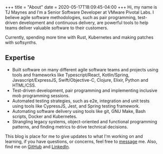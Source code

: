 +++
title = "About"
date = 2020-05-17T18:09:45-04:00
+++
Hi, my name is TJ Maynes and I’m a Senior Software Developer at VMware Pivotal Labs. I believe agile software methodologies, such as pair programming, test-driven development and continuous delivery, are powerful tools to help teams deliver valuable software to their customers.

Currently, spending more time with Rust, Kubernetes and making patches with softsynths.

## Expertise
- Built software on many different agile software teams and projects using tools and frameworks like Typescript/React, Kotlin/Spring, Javascript/ExpressJS, Swift/Objective-C, Clojure, Elixir, Python and HTML/CSS.
- Test-driven development, pair programming and implementing inclusive mob programming sessions.
- Automated testing strategies, such as e2e, integration and unit tests using tools like CypressJS, Jest, and Spring testing framework.
- Automating software delivery using tools like git, GNU Make, Bash scripts, Docker and Kubernetes.
- Strangling legacy systems, object-oriented and functional programming patterns, and finding metrics to drive technical decisions.

This blog is place for me to give updates to what I'm working on and learning, if you have questions, or concerns, feel free to [message](mailto:tjmaynes@gmail.com) me. Also, find me on [GitHub](https://github.com/tjmaynes) and [LinkedIn](https://linkedin.com/in/tjmaynes).
